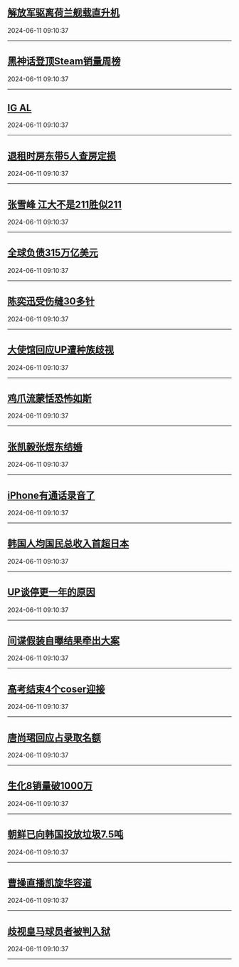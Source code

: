 ## [解放军驱离荷兰舰载直升机](https://search.bilibili.com/all?vt=36849326&keyword=%E8%A7%A3%E6%94%BE%E5%86%9B%E9%A9%B1%E7%A6%BB%E8%8D%B7%E5%85%B0%E8%88%B0%E8%BD%BD%E7%9B%B4%E5%8D%87%E6%9C%BA&order=click)

2024-06-11 09:10:37

---
## [黑神话登顶Steam销量周榜](https://search.bilibili.com/all?vt=36849326&keyword=%E9%BB%91%E7%A5%9E%E8%AF%9D%E7%99%BB%E9%A1%B6Steam%E9%94%80%E9%87%8F%E5%91%A8%E6%A6%9C&order=click)

2024-06-11 09:10:37

---
## [IG AL](https://search.bilibili.com/all?vt=36849326&keyword=IG+AL&order=click)

2024-06-11 09:10:37

---
## [退租时房东带5人查房定损](https://search.bilibili.com/all?vt=36849326&keyword=%E9%80%80%E7%A7%9F%E6%97%B6%E6%88%BF%E4%B8%9C%E5%B8%A65%E4%BA%BA%E6%9F%A5%E6%88%BF%E5%AE%9A%E6%8D%9F&order=click)

2024-06-11 09:10:37

---
## [张雪峰 江大不是211胜似211](https://search.bilibili.com/all?vt=36849326&keyword=%E5%BC%A0%E9%9B%AA%E5%B3%B0+%E6%B1%9F%E5%A4%A7%E4%B8%8D%E6%98%AF211%E8%83%9C%E4%BC%BC211&order=click)

2024-06-11 09:10:37

---
## [全球负债315万亿美元](https://search.bilibili.com/all?vt=36849326&keyword=%E5%85%A8%E7%90%83%E8%B4%9F%E5%80%BA315%E4%B8%87%E4%BA%BF%E7%BE%8E%E5%85%83&order=click)

2024-06-11 09:10:37

---
## [陈奕迅受伤缝30多针](https://search.bilibili.com/all?vt=36849326&keyword=%E9%99%88%E5%A5%95%E8%BF%85%E5%8F%97%E4%BC%A4%E7%BC%9D30%E5%A4%9A%E9%92%88&order=click)

2024-06-11 09:10:37

---
## [大使馆回应UP遭种族歧视](https://search.bilibili.com/all?vt=36849326&keyword=%E5%A4%A7%E4%BD%BF%E9%A6%86%E5%9B%9E%E5%BA%94UP%E9%81%AD%E7%A7%8D%E6%97%8F%E6%AD%A7%E8%A7%86&order=click)

2024-06-11 09:10:37

---
## [鸡爪流蒙恬恐怖如斯](https://search.bilibili.com/all?vt=36849326&keyword=%E9%B8%A1%E7%88%AA%E6%B5%81%E8%92%99%E6%81%AC%E6%81%90%E6%80%96%E5%A6%82%E6%96%AF&order=click)

2024-06-11 09:10:37

---
## [张凯毅张煜东结婚](https://search.bilibili.com/all?vt=36849326&keyword=%E5%BC%A0%E5%87%AF%E6%AF%85%E5%BC%A0%E7%85%9C%E4%B8%9C%E7%BB%93%E5%A9%9A&order=click)

2024-06-11 09:10:37

---
## [iPhone有通话录音了](https://search.bilibili.com/all?vt=36849326&keyword=iPhone%E6%9C%89%E9%80%9A%E8%AF%9D%E5%BD%95%E9%9F%B3%E4%BA%86&order=click)

2024-06-11 09:10:37

---
## [韩国人均国民总收入首超日本](https://search.bilibili.com/all?vt=36849326&keyword=%E9%9F%A9%E5%9B%BD%E4%BA%BA%E5%9D%87%E5%9B%BD%E6%B0%91%E6%80%BB%E6%94%B6%E5%85%A5%E9%A6%96%E8%B6%85%E6%97%A5%E6%9C%AC&order=click)

2024-06-11 09:10:37

---
## [UP谈停更一年的原因](https://search.bilibili.com/all?vt=36849326&keyword=UP%E8%B0%88%E5%81%9C%E6%9B%B4%E4%B8%80%E5%B9%B4%E7%9A%84%E5%8E%9F%E5%9B%A0&order=click)

2024-06-11 09:10:37

---
## [间谍假装自曝结果牵出大案](https://search.bilibili.com/all?vt=36849326&keyword=%E9%97%B4%E8%B0%8D%E5%81%87%E8%A3%85%E8%87%AA%E6%9B%9D%E7%BB%93%E6%9E%9C%E7%89%B5%E5%87%BA%E5%A4%A7%E6%A1%88&order=click)

2024-06-11 09:10:37

---
## [高考结束4个coser迎接](https://search.bilibili.com/all?vt=36849326&keyword=%E9%AB%98%E8%80%83%E7%BB%93%E6%9D%9F4%E4%B8%AAcoser%E8%BF%8E%E6%8E%A5&order=click)

2024-06-11 09:10:37

---
## [唐尚珺回应占录取名额](https://search.bilibili.com/all?vt=36849326&keyword=%E5%94%90%E5%B0%9A%E7%8F%BA%E5%9B%9E%E5%BA%94%E5%8D%A0%E5%BD%95%E5%8F%96%E5%90%8D%E9%A2%9D&order=click)

2024-06-11 09:10:37

---
## [生化8销量破1000万](https://search.bilibili.com/all?vt=36849326&keyword=%E7%94%9F%E5%8C%968%E9%94%80%E9%87%8F%E7%A0%B41000%E4%B8%87&order=click)

2024-06-11 09:10:37

---
## [朝鲜已向韩国投放垃圾7.5吨](https://search.bilibili.com/all?vt=36849326&keyword=%E6%9C%9D%E9%B2%9C%E5%B7%B2%E5%90%91%E9%9F%A9%E5%9B%BD%E6%8A%95%E6%94%BE%E5%9E%83%E5%9C%BE7.5%E5%90%A8&order=click)

2024-06-11 09:10:37

---
## [曹操直播凯旋华容道](https://search.bilibili.com/all?vt=36849326&keyword=%E6%9B%B9%E6%93%8D%E7%9B%B4%E6%92%AD%E5%87%AF%E6%97%8B%E5%8D%8E%E5%AE%B9%E9%81%93&order=click)

2024-06-11 09:10:37

---
## [歧视皇马球员者被判入狱](https://search.bilibili.com/all?vt=36849326&keyword=%E6%AD%A7%E8%A7%86%E7%9A%87%E9%A9%AC%E7%90%83%E5%91%98%E8%80%85%E8%A2%AB%E5%88%A4%E5%85%A5%E7%8B%B1&order=click)

2024-06-11 09:10:37

---
